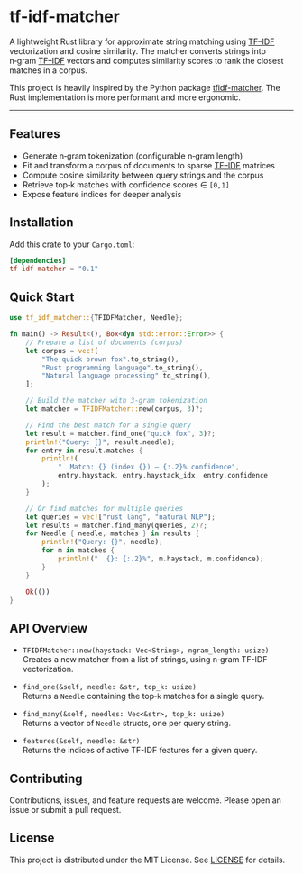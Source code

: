# tf-idf-matcher

A lightweight Rust library for approximate string matching using [TF–IDF](https://en.wikipedia.org/wiki/Tf%E2%80%93idf)
vectorization and cosine similarity. The matcher
converts strings into n‑gram [TF–IDF](https://en.wikipedia.org/wiki/Tf%E2%80%93idf) vectors and computes similarity
scores to rank the closest matches in a corpus.

This project is heavily inspired by the Python package [tfidf-matcher](https://pypi.org/project/tfidf-matcher/).
The Rust implementation is more performant and more ergonomic.

---

## Features

- Generate n‑gram tokenization (configurable n‑gram length)
- Fit and transform a corpus of documents to sparse [TF–IDF](https://en.wikipedia.org/wiki/Tf%E2%80%93idf) matrices
- Compute cosine similarity between query strings and the corpus
- Retrieve top‑k matches with confidence scores ∈ `[0,1]`
- Expose feature indices for deeper analysis

## Installation

Add this crate to your `Cargo.toml`:

```toml
[dependencies]
tf-idf-matcher = "0.1"
```

## Quick Start

```rust
use tf_idf_matcher::{TFIDFMatcher, Needle};

fn main() -> Result<(), Box<dyn std::error::Error>> {
    // Prepare a list of documents (corpus)
    let corpus = vec![
        "The quick brown fox".to_string(),
        "Rust programming language".to_string(),
        "Natural language processing".to_string(),
    ];

    // Build the matcher with 3‑gram tokenization
    let matcher = TFIDFMatcher::new(corpus, 3)?;

    // Find the best match for a single query
    let result = matcher.find_one("quick fox", 3)?;
    println!("Query: {}", result.needle);
    for entry in result.matches {
        println!(
            "  Match: {} (index {}) – {:.2}% confidence",
            entry.haystack, entry.haystack_idx, entry.confidence
        );
    }

    // Or find matches for multiple queries
    let queries = vec!["rust lang", "natural NLP"];
    let results = matcher.find_many(queries, 2)?;
    for Needle { needle, matches } in results {
        println!("Query: {}", needle);
        for m in matches {
            println!("  {}: {:.2}%", m.haystack, m.confidence);
        }
    }

    Ok(())
}
```

## API Overview

- `TFIDFMatcher::new(haystack: Vec<String>, ngram_length: usize)`  
  Creates a new matcher from a list of strings, using n‑gram TF-IDF vectorization.

- `find_one(&self, needle: &str, top_k: usize)`  
  Returns a `Needle` containing the top‑`k` matches for a single query.

- `find_many(&self, needles: Vec<&str>, top_k: usize)`  
  Returns a vector of `Needle` structs, one per query string.

- `features(&self, needle: &str)`  
  Returns the indices of active TF-IDF features for a given query.

## Contributing

Contributions, issues, and feature requests are welcome. Please open an issue or submit a pull request.

## License

This project is distributed under the MIT License. See [LICENSE](LICENSE) for details.
